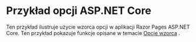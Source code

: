 # <a name="aspnet-core-options-sample"></a>Przykład opcji ASP.NET Core

Ten przykład ilustruje użycie wzorca opcji w aplikacji Razor Pages ASP.NET Core. Ten przykład pokazuje funkcje opisane w temacie [Opcje wzorca](https://docs.microsoft.com/aspnet/core/fundamentals/configuration/options) .
